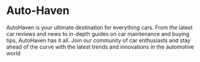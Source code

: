 # Auto-Haven
AutoHaven is your ultimate destination for everything cars. From the latest car reviews and news to in-depth guides on car maintenance and buying tips, AutoHaven has it all. Join our community of car enthusiasts and stay ahead of the curve with the latest trends and innovations in the automotive world

